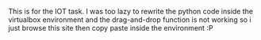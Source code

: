 This is for the IOT task. I was too lazy to rewrite the python code inside the virtualbox environment and the drag-and-drop function is not working so i just browse this site then copy paste inside the environment :P
